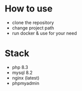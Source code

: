 # How to use
- clone the repository
- change project path
- run docker & use for your need

# Stack
- php 8.3
- mysql 8.2
- nginx (latest)
- phpmyadmin